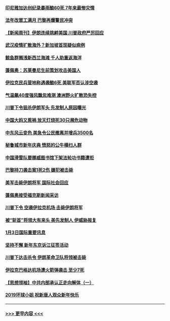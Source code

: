 #### [印尼雅加达创纪录暴雨酿60死 7年来最惨灾情](../pages/prog202/a102745544.md?t=01051333) 
#### [法年改罢工满月 巴黎再爆警民冲突](../pages/prog202/a102745518.md?t=01051333) 
#### [【新闻周刊】伊朗连续挑衅美国 川普政府严厉回应](../pages/prog202/a102745484.md?t=01051333) 
#### [武汉疫情扩散海外？新加坡首现疑似病例](../pages/prog202/a102745347.md?t=01051333) 
#### [鲸鱼群搁浅新西兰海滩 千人助重返海洋](../pages/prog202/a102745257.md?t=01051333) 
#### [蓬佩奥：苏莱曼尼生前策划攻击美国人](../pages/prog202/a102745305.md?t=01051333) 
#### [伊拉克民兵营地称遇袭酿6死 美联军否认涉空袭](../pages/prog202/a102745093.md?t=01051333) 
#### [气温飙40度强风飘忽难测 澳洲野火扩散恐失控](../pages/prog202/a102744951.md?t=01051333) 
#### [川普下令狙杀伊朗军头 先发制人原因曝光](../pages/prog202/a102744900.md?t=01051333) 
#### [中国大妈又惹祸 放天灯烧死30只濒危动物](../pages/prog202/a102744899.md?t=01051333) 
#### [中东风云变色 美急令公民撤离并增兵3500名](../pages/prog202/a102744827.md?t=01051333) 
#### [秘鲁城市新年庆典 愤怒的公牛横扫人群](../pages/prog202/a102744618.md?t=01051333) 
#### [中国滑雪队要挪威图书馆下架法轮功书籍遭拒](../pages/prog202/a102744639.md?t=01051333) 
#### [巴黎持刀袭击案1死2伤 嫌犯被击毙](../pages/prog202/a102744566.md?t=01051333) 
#### [美军击毙伊朗将军 国际社会回应](../pages/prog202/a102744485.md?t=01051333) 
#### [蓬佩奥接受福克斯新闻采访](../pages/prog202/a102744480.md?t=01051333) 
#### [川普下令 空袭伊拉克机场 击毙伊朗将军](../pages/prog202/a102744470.md?t=01051333) 
#### [被“斩首”将领大有来头 美先发制人 伊威胁报复](../pages/prog202/a102744454.md?t=01051333) 
#### [1月3日国际重要讯息](../pages/prog202/a102744301.md?t=01051333) 
#### [坚持不懈 新年东京诉江征签活动](../pages/prog202/a102744303.md?t=01051333) 
#### [川普下达击杀令 伊朗革命卫队将领被击毙](../pages/prog202/a102741911.md?t=01051333) 
#### [伊拉克巴格达机场遭火箭弹袭击 至少7死](../pages/prog202/a102744115.md?t=01051333) 
#### [【思想领袖】中共内部承认正走向解体（一）](../pages/prog202/a102744097.md?t=01051333) 
#### [2019环球小姐 祝新唐人观众新年快乐](../pages/prog202/a102744043.md?t=01051333) 

----
#### [ >>> 更早内容 <<< ](../indexes/prog202-earlier.md)
